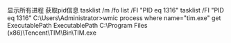 显示所有进程
获取pid信息
tasklist /m /fo list /FI "PID eq 1316"
tasklist /FI "PID eq 1316"
C:\Users\Administrator>wmic process where name="tim.exe" get ExecutablePath
ExecutablePath
C:\Program Files (x86)\Tencent\TIM\Bin\TIM.exe

